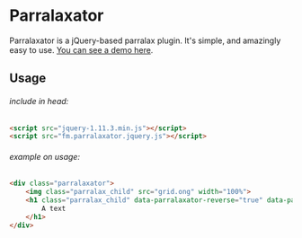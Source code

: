 Parralaxator
=======
Parralaxator is a jQuery-based parralax plugin. It's simple, and amazingly easy to use.
[You can see a demo here](http://opensource.faroemedia.com/parralaxator).


Usage
-----
###### include in head:
```html
<script src="jquery-1.11.3.min.js"></script>
<script src="fm.parralaxator.jquery.js"></script>
```

###### example on usage:
```html
<div class="parralaxator">
	<img class="parralax_child" src="grid.ong" width="100%">
	<h1 class="parralax_child" data-parralaxator-reverse="true" data-parralaxator-velocity="0.45">
		A text
	</h1>
</div>
```
